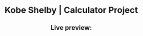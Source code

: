 <h1 align = "center"> Kobe Shelby | Calculator Project </h1>
<h2 align = "center"> Live preview: </h2>
